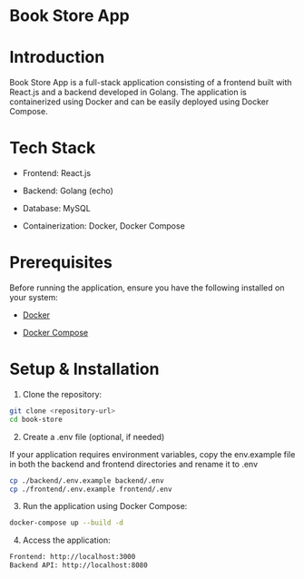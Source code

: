 # Book Store App

# Introduction
Book Store App is a full-stack application consisting of a frontend built with React.js and a backend developed in Golang. The application is containerized using Docker and can be easily deployed using Docker Compose.

# Tech Stack
- Frontend: React.js

- Backend: Golang (echo)

- Database: MySQL

- Containerization: Docker, Docker Compose

# Prerequisites
Before running the application, ensure you have the following installed on your system:

- [Docker](https://www.docker.com/)

- [Docker Compose](https://docs.docker.com/compose/install/)

# Setup & Installation

1. Clone the repository:

```bash
git clone <repository-url>
cd book-store
```

2. Create a .env file (optional, if needed)

If your application requires environment variables, copy the env.example file in both the backend and frontend directories and rename it to .env

```bash
cp ./backend/.env.example backend/.env
cp ./frontend/.env.example frontend/.env
```

3. Run the application using Docker Compose:

```bash
docker-compose up --build -d
```

4. Access the application:

```bash
Frontend: http://localhost:3000
Backend API: http://localhost:8080
```
